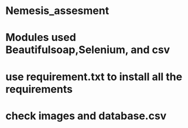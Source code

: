 # Nemesis_assesment

# Modules used Beautifulsoap,Selenium, and csv
# use requirement.txt to install all the requirements
# check images and database.csv
